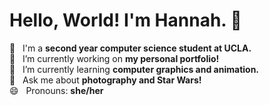 # Hello, World! I'm Hannah. 👋

🏫 &nbsp;&nbsp;I'm a **second year computer science student at UCLA.**  
🔭 &nbsp;&nbsp;I’m currently working on **my personal portfolio!**  
🌱 &nbsp;&nbsp;I’m currently learning **computer graphics and animation.**  
💬 &nbsp;&nbsp;Ask me about **photography and Star Wars!**  
😄 &nbsp;&nbsp;Pronouns: **she/her**

